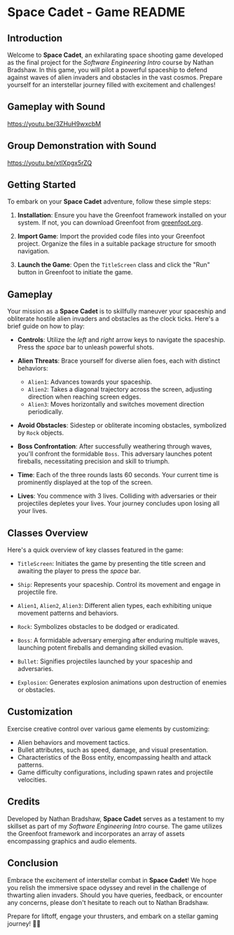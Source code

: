 # Space Cadet - Game README

## Introduction

Welcome to **Space Cadet**, an exhilarating space shooting game developed as the final project for the *Software Engineering Intro* course by Nathan Bradshaw. In this game, you will pilot a powerful spaceship to defend against waves of alien invaders and obstacles in the vast cosmos. Prepare yourself for an interstellar journey filled with excitement and challenges!

## Gameplay with Sound

https://youtu.be/3ZHuH9wxcbM

## Group Demonstration with Sound

https://youtu.be/xtlXpgx5rZQ

## Getting Started

To embark on your **Space Cadet** adventure, follow these simple steps:

1. **Installation**: Ensure you have the Greenfoot framework installed on your system. If not, you can download Greenfoot from [greenfoot.org](https://www.greenfoot.org/).

2. **Import Game**: Import the provided code files into your Greenfoot project. Organize the files in a suitable package structure for smooth navigation.

3. **Launch the Game**: Open the `TitleScreen` class and click the "Run" button in Greenfoot to initiate the game.

## Gameplay

Your mission as a **Space Cadet** is to skillfully maneuver your spaceship and obliterate hostile alien invaders and obstacles as the clock ticks. Here's a brief guide on how to play:

- **Controls**: Utilize the *left* and *right* arrow keys to navigate the spaceship. Press the *space* bar to unleash powerful shots.

- **Alien Threats**: Brace yourself for diverse alien foes, each with distinct behaviors:
  - `Alien1`: Advances towards your spaceship.
  - `Alien2`: Takes a diagonal trajectory across the screen, adjusting direction when reaching screen edges.
  - `Alien3`: Moves horizontally and switches movement direction periodically.

- **Avoid Obstacles**: Sidestep or obliterate incoming obstacles, symbolized by `Rock` objects.

- **Boss Confrontation**: After successfully weathering through waves, you'll confront the formidable `Boss`. This adversary launches potent fireballs, necessitating precision and skill to triumph.

- **Time**: Each of the three rounds lasts 60 seconds. Your current time is prominently displayed at the top of the screen.

- **Lives**: You commence with 3 lives. Colliding with adversaries or their projectiles depletes your lives. Your journey concludes upon losing all your lives.

## Classes Overview

Here's a quick overview of key classes featured in the game:

- `TitleScreen`: Initiates the game by presenting the title screen and awaiting the player to press the *space* bar.

- `Ship`: Represents your spaceship. Control its movement and engage in projectile fire.

- `Alien1`, `Alien2`, `Alien3`: Different alien types, each exhibiting unique movement patterns and behaviors.

- `Rock`: Symbolizes obstacles to be dodged or eradicated.

- `Boss`: A formidable adversary emerging after enduring multiple waves, launching potent fireballs and demanding skilled evasion.

- `Bullet`: Signifies projectiles launched by your spaceship and adversaries.

- `Explosion`: Generates explosion animations upon destruction of enemies or obstacles.

## Customization

Exercise creative control over various game elements by customizing:

- Alien behaviors and movement tactics.
- Bullet attributes, such as speed, damage, and visual presentation.
- Characteristics of the Boss entity, encompassing health and attack patterns.
- Game difficulty configurations, including spawn rates and projectile velocities.

## Credits

Developed by Nathan Bradshaw, **Space Cadet** serves as a testament to my skillset as part of my *Software Engineering Intro* course. The game utilizes the Greenfoot framework and incorporates an array of assets encompassing graphics and audio elements.

## Conclusion

Embrace the excitement of interstellar combat in **Space Cadet**! We hope you relish the immersive space odyssey and revel in the challenge of thwarting alien invaders. Should you have queries, feedback, or encounter any concerns, please don't hesitate to reach out to Nathan Bradshaw.

Prepare for liftoff, engage your thrusters, and embark on a stellar gaming journey! 🚀🌌
